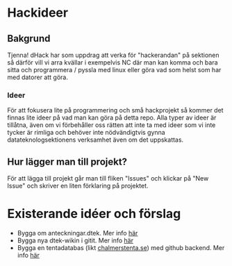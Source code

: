 # Hackideer

## Bakgrund

Tjenna!
dHack har som uppdrag att verka för "hackerandan" på
sektionen så därför vill vi arra kvällar i exempelvis NC där man kan
komma och bara sitta och programmera / pyssla med linux eller göra vad
som helst som har med datorer att göra.

### Ideer

För att fokusera lite på programmering och små hackprojekt så kommer
det finnas lite ideer på vad man kan göra på detta repo.  Alla typer
av ideer är tillåtna, även om vi förbehåller oss rätten att inte ta
med ideer som vi inte tycker är rimliga och behöver inte nödvändigtvis
gynna datateknologsektionens verksamhet även om det uppskattas.

## Hur lägger man till projekt?

För att lägga till projekt går man till fliken "Issues" och klickar på
"New Issue" och skriver en liten förklaring på projektet.

# Existerande idéer och förslag

* Bygga om anteckningar.dtek. Mer info [här](anteckningar.md)
* Bygga nya dtek-wikin i gitit. Mer info [här](wiki-gitit.md)
* Bygga en tentadatabas (likt [chalmerstenta.se](http://www.chalmerstenta.se)) med github backend. Mer info [här](tentadatabas.md)
